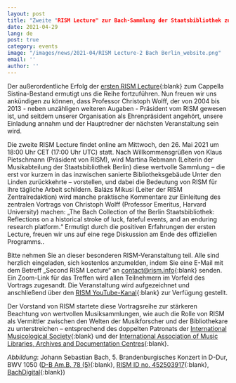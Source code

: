 ```yaml
---
layout: post
title: "Zweite "RISM Lecture" zur Bach-Sammlung der Staatsbibliothek zu Berlin"
date: 2021-04-29
lang: de
post: true
category: events
image: "/images/news/2021-04/RISM Lecture-2 Bach Berlin_website.png"
email: ''
author: ''
---
```


Der außerordentliche Erfolg der [ersten RISM Lecture](https://rism.info/de/events/2021/03/04/rism-lecture-cappella-sistina-online.html){:blank} zum Cappella Sistina-Bestand ermutigt uns die Reihe fortzuführen. Nun freuen wir uns ankündigen zu können, dass Professor Christoph Wolff, der von 2004 bis 2013 - neben unzähligen weiteren Augaben - Präsident vom RISM gewesen ist, und seitdem unserer Organisation als Ehrenpräsident angehört, unsere Einladung annahm und der Hauptredner der nächsten Veranstaltung sein wird.

Die zweite RISM Lecture findet online am Mittwoch, den 26. Mai 2021 um 18:00 Uhr CET (17:00 Uhr UTC) statt. Nach Willkommensgrüßen von Klaus Pietschmann (Präsident von RISM), wird Martina Rebmann (Leiterin der Musikabteilung der Staatsbibliothek Berlin) diese wertvolle Sammlung – die erst vor kurzem in das inzwischen sanierte Bibliotheksgebäude Unter den Linden zurückkehrte – vorstellen, und dabei die Bedeutung von RISM für ihre tägliche Arbeit schildern. Balázs Mikusi (Leiter der RISM Zentralredaktion) wird manche praktische Kommentare zur Einleitung des zentralen Vortrags von Christoph Wolff (Professor Emeritus, Harvard University) machen: „The Bach Collection of the Berlin Staatsbibliothek: Reflections on a historical stroke of luck, fateful events, and an enduring research platform.“ Ermutigt durch die positiven Erfahrungen der ersten Lecture, freuen wir uns auf eine rege Diskussion am Ende des offiziellen Programms..

Bitte nehmen Sie an dieser besonderen RISM-Veranstaltung teil. Alle sind herzlich eingeladen, sich kostenlos anzumelden, indem Sie eine E-Mail mit dem Betreff „Second RISM Lecture“ an [contact@rism.info](contact@rism.info){:blank} senden. Ein Zoom-Link für das Treffen wird allen Teilnehmern im Vorfeld des Vortrags zugesandt. Die Veranstaltung wird aufgezeichnet und anschließend über den [RISM YouTube-Kanal](https://www.youtube.com/channel/UCWLRkiqVuq8BrYbCArubi_w){:blank} zur Verfügung gestellt.

Der Vorstand von RISM startete diese Vortragsreihe zur stärkeren Beachtung von wertvollen Musiksammlungen, wie auch die Rolle von RISM als Vermittler zwischen den Welten der Musikforscher und der Bibliothekare zu unterstreichen – entsprechend des doppelten Patronats der [International Musicological Society](https://www.musicology.org/){:blank} und der [International Association of Music Libraries, Archives and Documentation Centres](https://www.iaml.info/){:blank}.

_Abbildung_: Johann Sebastian Bach, 5. Brandenburgisches Konzert in D-Dur, BWV 1050 ([D-B Am.B. 78 (5)](http://resolver.staatsbibliothek-berlin.de/SBB0001526B00050000){:blank}, [RISM ID no. 452503917](https://opac.rism.info/search?id=452503917&View=rism){:blank}, [BachDigital](https://www.bach-digital.de/receive/BachDigitalSource_source_00000448){:blank})
